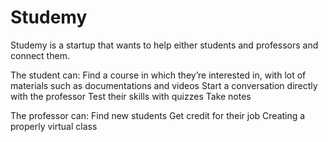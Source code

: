 # Studemy




Studemy is a startup that wants to help either students and professors and connect them.

The student can:
Find a course in which they’re interested in, with lot of materials such as documentations and videos
Start a conversation directly with the professor 
Test their skills with quizzes
Take notes 


The professor can:
Find new students
Get credit for their job
Creating a properly virtual class 
